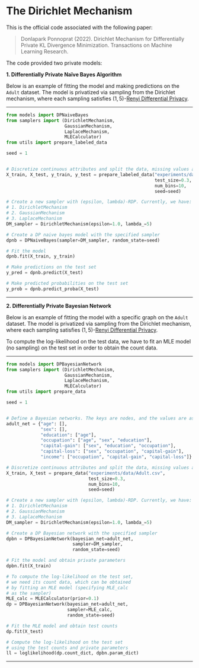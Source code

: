 # The Dirichlet Mechanism

This is the official code associated with the following paper:

> Donlapark Ponnoprat (2022). Dirichlet Mechanism for Differentially Private KL Divergence Minimization. Transactions on Machine Learning Research.

The code provided two private models:

**1. Differentially Private Naïve Bayes Algorithm**

Below is an example of fitting the model and making predictions on the `Adult` dataset. The model is privatized via sampling from the Dirichlet mechanism, where each sampling satisfies $(1,5)$-[Renyi Differential Privacy](https://arxiv.org/abs/1702.07476).
<hr>

```python
from models import DPNaiveBayes
from samplers import (DirichletMechanism,
                      GaussianMechanism,
                      LaplaceMechanism,
                      MLECalculator)
from utils import prepare_labeled_data

seed = 1


# Discretize continuous attributes and split the data, missing values allowed
X_train, X_test, y_train, y_test = prepare_labeled_data("experiments/data/Adult.csv",
                                                        test_size=0.3,
                                                        num_bins=10,
                                                        seed=seed)

# Create a new sampler with (epsilon, lambda)-RDP. Currently, we have:
# 1. DirichletMechanism
# 2. GaussianMechanism
# 3. LaplaceMechanism
DM_sampler = DirichletMechanism(epsilon=1.0, lambda_=5)

# Create a DP naive bayes model with the specified sampler
dpnb = DPNaiveBayes(sampler=DM_sampler, random_state=seed)

# Fit the model
dpnb.fit(X_train, y_train)

# Make predictions on the test set
y_pred = dpnb.predict(X_test)

# Make predicted probabilities on the test set
y_prob = dpnb.predict_proba(X_test)
```
<hr>

**2. Differentially Private Bayesian Network**

Below is an example of fitting the model with a specific graph on the `Adult` dataset. The model is privatized via sampling from the Dirichlet mechanism, where each sampling satisfies $(1,5)$-[Renyi Differential Privacy](https://arxiv.org/abs/1702.07476). 

To compute the log-likelihood on the test data, we have to fit an MLE model (no sampling) on the test set in order to obtain the count data.
<hr>

```python
from models import DPBayesianNetwork
from samplers import (DirichletMechanism,
                      GaussianMechanism,
                      LaplaceMechanism,
                      MLECalculator)
from utils import prepare_data

seed = 1


# Define a Bayesian networks. The keys are nodes, and the values are associated parents.
adult_net = {"age": [],
             "sex": [],
             "education": ["age"],
             "occupation": ["age", "sex", "education"],
             "capital-gain": ["sex", "education", "occupation"],
             "capital-loss": ["sex", "occupation", "capital-gain"],
             "income": ["occupation", "capital-gain", "capital-loss"]}

# Discretize continuous attributes and split the data, missing values allowed
X_train, X_test = prepare_data("experiments/data/Adult.csv",
                               test_size=0.3,
                               num_bins=10,
                               seed=seed)

# Create a new sampler with (epsilon, lambda)-RDP. Currently, we have:
# 1. DirichletMechanism
# 2. GaussianMechanism
# 3. LaplaceMechanism
DM_sampler = DirichletMechanism(epsilon=1.0, lambda_=5)

# Create a DP Bayesian network with the specified sampler
dpbn = DPBayesianNetwork(bayesian_net=adult_net,
                         sampler=DM_sampler,
                         random_state=seed)

# Fit the model and obtain private parameters
dpbn.fit(X_train)

# To compute the log-likelihood on the test set,
# we need its count data, which can be obtained
# by fitting an MLE model (specifying MLE_calc 
# as the sampler)
MLE_calc = MLECalculator(prior=0.1)
dp = DPBayesianNetwork(bayesian_net=adult_net,
                       sampler=MLE_calc,
                       random_state=seed)

# Fit the MLE model and obtain test counts
dp.fit(X_test)

# Compute the log-likelihood on the test set
# using the test counts and private parameters
ll = loglikelihood(dp.count_dict, dpbn.param_dict)
```

<hr>


